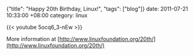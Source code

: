 {"title": "Happy 20th Birthday, Linux!", "tags": ["blog"]}
date: 2011-07-21 10:33:00 +08:00
category: linux

{{< youtube 5ocq6_3-nEw >}}

More information at [http://www.linuxfoundation.org/20th/](http://www.linuxfoundation.org/20th/)

